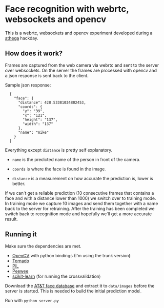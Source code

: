 Face recognition with webrtc, websockets and opencv
==========================================
This is a webrtc, websockets and opencv experiment developed during a [athega](http://athega.se) hackday. 

How does it work?
-------------------
Frames are captured from the web camera via webrtc and sent to the server over websockets. On the server the frames are processed with opencv and a json response is sent back to the client.

Sample json response:

      {
        "face": {
          "distance": 428.53381034802453,
          "coords": {
            "y": "39",
            "x": "121",
            "height": "137",
            "width": "137"
          },
          "name": "mike"
        }
      }

Everything except `distance` is pretty self explanatory. 

* `name` is the predicted name of the person in front of the camera.

* `coords` is where the face is found in the image.

* `distance` is a measurement on how accurate the prediction is, lower is better.

If we can't get a reliable prediction (10 consecutive frames that contains a face and with a distance lower than 1000) we switch over to training mode. In training mode we capture 10 images and send them together with a name back to the server for retraining. After the training has been completed we switch back to recognition mode and hopefully we'll get a more accurate result.

Running it
----------
Make sure the dependencies are met.

* [OpenCV](http://opencv.org) with python bindings (I'm using the trunk version)
* [Tornado](www.tornadoweb.org)
* [PIL](http://www.pythonware.com/products/pil/)
* [Peewee](https://github.com/coleifer/peewee)
* [scikit-learn](http://scikit-learn.org/stable/) (for running the crossvalidation)

Download the [AT&T face database](http://www.cl.cam.ac.uk/research/dtg/attarchive/facedatabase.html) and extract it to `data/images` before the server is started. This is needed to build the initial prediction model.

Run with `python server.py`
